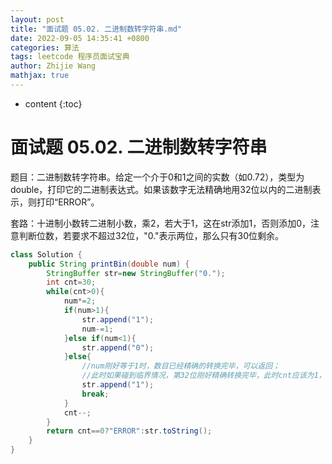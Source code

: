 ```yaml
---
layout: post
title: "面试题 05.02. 二进制数转字符串.md"
date: 2022-09-05 14:35:41 +0800
categories: 算法
tags: leetcode 程序员面试宝典
author: Zhijie Wang
mathjax: true
---
```



* content
{:toc}














# 面试题 05.02. 二进制数转字符串

题目：二进制数转字符串。给定一个介于0和1之间的实数（如0.72），类型为double，打印它的二进制表达式。如果该数字无法精确地用32位以内的二进制表示，则打印“ERROR”。

套路：十进制小数转二进制小数，乘2，若大于1，这在str添加1，否则添加0，注意判断位数，若要求不超过32位，"0."表示两位，那么只有30位剩余。

```java
class Solution {
    public String printBin(double num) {
        StringBuffer str=new StringBuffer("0.");
        int cnt=30;
        while(cnt>0){
            num*=2;
            if(num>1){
                str.append("1");
                num-=1;
            }else if(num<1){
                str.append("0");
            }else{
                //num刚好等于1时，数目已经精确的转换完毕，可以返回；
                //此时如果碰到临界情况，第32位刚好精确转换完毕，此时cnt应该为1，因为已经break了
                str.append("1");
                break;
            }
            cnt--;
        }
        return cnt==0?"ERROR":str.toString();
    }
}
```
